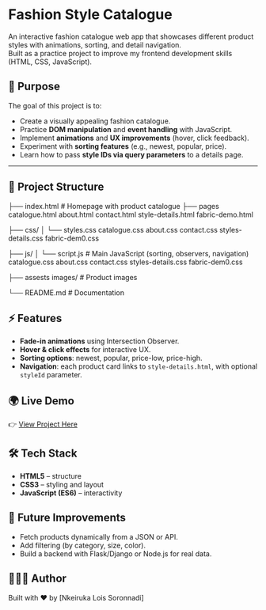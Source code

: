 # Fashion Style Catalogue

An interactive fashion catalogue web app that showcases different product styles with animations, sorting, and detail navigation.  
Built as a practice project to improve my frontend development skills (HTML, CSS, JavaScript).


## 🎯 Purpose

The goal of this project is to:

- Create a visually appealing fashion catalogue.  
- Practice **DOM manipulation** and **event handling** with JavaScript.  
- Implement **animations** and **UX improvements** (hover, click feedback).  
- Experiment with **sorting features** (e.g., newest, popular, price).  
- Learn how to pass **style IDs via query parameters** to a details page.  

---

## 📂 Project Structure

├── index.html # Homepage with product catalogue
├── pages
catalogue.html
about.html
contact.html
style-details.html 
fabric-demo.html

├── css/
│ └── styles.css
catalogue.css
about.css
contact.css
styles-details.css
fabric-dem0.css

├── js/
│ └── script.js # Main JavaScript (sorting, observers, navigation)
catalogue.css
about.css
contact.css
styles-details.css
fabric-dem0.css

├── assests
images/ # Product images

└── README.md # Documentation


## ⚡ Features

- **Fade-in animations** using Intersection Observer.  
- **Hover & click effects** for interactive UX.  
- **Sorting options**: newest, popular, price-low, price-high.  
- **Navigation**: each product card links to `style-details.html`, with optional `styleId` parameter.  


## 🌍 Live Demo

👉 [View Project Here](https://your-live-url.com)  

## 🛠️ Tech Stack

- **HTML5** – structure  
- **CSS3** – styling and layout  
- **JavaScript (ES6)** – interactivity  


## 🚀 Future Improvements

- Fetch products dynamically from a JSON or API.  
- Add filtering (by category, size, color).  
- Build a backend with Flask/Django or Node.js for real data.  


## 👩🏽‍💻 Author

Built with ❤️ by [Nkeiruka Lois Soronnadi]  
